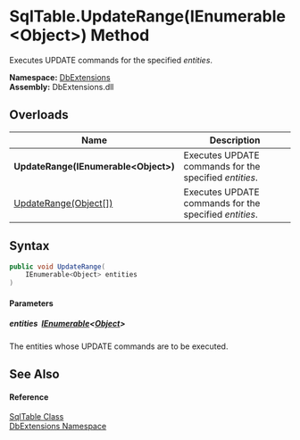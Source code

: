 SqlTable.UpdateRange(IEnumerable&lt;Object>) Method
===================================================
Executes UPDATE commands for the specified *entities*.
  
**Namespace:** [DbExtensions][1]  
**Assembly:** DbExtensions.dll

Overloads
---------

| Name                                    | Description                                            |
| --------------------------------------- | ------------------------------------------------------ |
| **UpdateRange(IEnumerable&lt;Object>)** | Executes UPDATE commands for the specified *entities*. |
| [UpdateRange(Object[])][2]              | Executes UPDATE commands for the specified *entities*. |


Syntax
------

```csharp
public void UpdateRange(
	IEnumerable<Object> entities
)
```

#### Parameters

##### *entities*  [IEnumerable][3]&lt;[Object][4]>
The entities whose UPDATE commands are to be executed.


See Also
--------

#### Reference
[SqlTable Class][5]  
[DbExtensions Namespace][1]  

[1]: ../README.md
[2]: UpdateRange_1.md
[3]: https://learn.microsoft.com/dotnet/api/system.collections.generic.ienumerable-1
[4]: https://learn.microsoft.com/dotnet/api/system.object
[5]: README.md